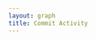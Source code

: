 ```yaml
---
layout: graph
title: Commit Activity
---
```


<svg id="repo_activity"></svg>
<script src="{{ site.baseurl }}/assets/js/extractors/activity_commits.js"></script>

<script>
$(document).ready(function(){
  draw_line_repo_activity('#repo_activity');
})
</script>
